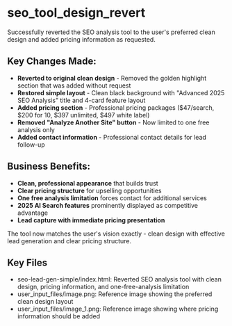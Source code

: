 # seo_tool_design_revert

Successfully reverted the SEO analysis tool to the user's preferred clean design and added pricing information as requested. 

## Key Changes Made:
- **Reverted to original clean design** - Removed the golden highlight section that was added without request
- **Restored simple layout** - Clean black background with "Advanced 2025 SEO Analysis" title and 4-card feature layout
- **Added pricing section** - Professional pricing packages ($47/search, $200 for 10, $397 unlimited, $497 white label)
- **Removed "Analyze Another Site" button** - Now limited to one free analysis only
- **Added contact information** - Professional contact details for lead follow-up

## Business Benefits:
- **Clean, professional appearance** that builds trust
- **Clear pricing structure** for upselling opportunities  
- **One free analysis limitation** forces contact for additional services
- **2025 AI Search features** prominently displayed as competitive advantage
- **Lead capture with immediate pricing presentation**

The tool now matches the user's vision exactly - clean design with effective lead generation and clear pricing structure.

## Key Files

- seo-lead-gen-simple/index.html: Reverted SEO analysis tool with clean design, pricing information, and one-free-analysis limitation
- user_input_files/image.png: Reference image showing the preferred clean design layout
- user_input_files/image_1.png: Reference image showing where pricing information should be added
